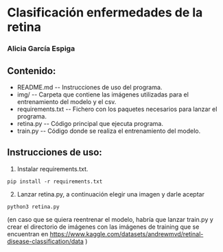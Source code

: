# Clasificación enfermedades de la retina

### Alicia García Espiga

## Contenido:

- README.md -- Instrucciones de uso del programa.
- img/ -- Carpeta que contiene las imágenes utilizadas para el entrenamiento del modelo y el csv.
- requirements.txt -- Fichero con los paquetes necesarios para lanzar el programa.
- retina.py -- Código principal que ejecuta programa.
- train.py -- Código donde se realiza el entrenamiento del modelo.


## Instrucciones de uso:

1. Instalar requirements.txt.
```
pip install -r requirements.txt
```
2. Lanzar retina.py, a continuación elegir una imagen y darle aceptar
```
python3 retina.py
```
(en caso que se quiera reentrenar el modelo, habría que lanzar train.py y crear el directorio de imágenes con las imágenes de training que se encuentran en https://www.kaggle.com/datasets/andrewmvd/retinal-disease-classification/data )
